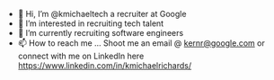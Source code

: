 - 👋 Hi, I’m @kmichaeltech a recruiter at Google
- 👀 I’m interested in recruiting tech talent 
- 🌱 I’m currently recruiting software engineers
- 📫 How to reach me ... Shoot me an email @ kernr@google.com or connect with me on LinkedIn here https://www.linkedin.com/in/kmichaelrichards/ 

<!---
kmichaeltech/kmichaeltech is a ✨ special ✨ repository because its `README.md` (this file) appears on your GitHub profile.
You can click the Preview link to take a look at your changes.
--->

